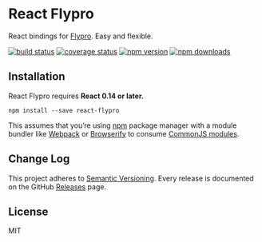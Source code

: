 React Flypro
============

React bindings for [Flypro](https://github.com/stremann/flypro).
Easy and flexible.

[![build status](https://travis-ci.org/stremann/react-flypro.svg?branch=master)](https://travis-ci.org/stremann/react-flypro)
[![coverage status](https://coveralls.io/repos/github/stremann/react-flypro/badge.svg?branch=master)](https://coveralls.io/github/stremann/react-flypro?branch=master)
[![npm version](https://img.shields.io/npm/v/react-flypro.svg)](https://www.npmjs.com/package/react-flypro)
[![npm downloads](https://img.shields.io/npm/dm/react-flypro.svg?style=flat-square)](https://www.npmjs.com/package/react-flypro)


## Installation

React Flypro requires **React 0.14 or later.**

```
npm install --save react-flypro
```

This assumes that you’re using [npm](http://npmjs.com/) package manager with a module bundler like [Webpack](http://webpack.github.io) or [Browserify](http://browserify.org/) to consume [CommonJS modules](http://webpack.github.io/docs/commonjs.html).

## Change Log

This project adheres to [Semantic Versioning](http://semver.org/).
Every release is documented on the GitHub [Releases](https://github.com/stremann/react-flypro/releases) page.

## License

MIT
